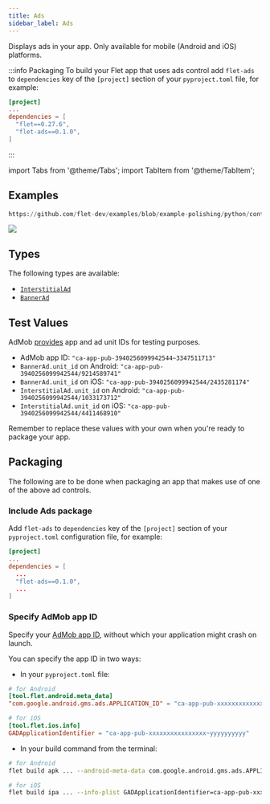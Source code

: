 ```yaml
---
title: Ads
sidebar_label: Ads
---
```


Displays ads in your app. Only available for mobile (Android and iOS) platforms.

:::info Packaging
To build your Flet app that uses ads control add `flet-ads` to `dependencies` key of the `[project]` section of your `pyproject.toml` file, for
example:

```toml
[project]
...
dependencies = [
  "flet==0.27.6",
  "flet-ads==0.1.0",
]
```
:::

import Tabs from '@theme/Tabs';
import TabItem from '@theme/TabItem';

## Examples


```python reference
https://github.com/flet-dev/examples/blob/example-polishing/python/controls/information-displays/ads/ads-basic-example.py
```

<img src="/img/docs/controls/ads/ads.gif" className="screenshot-20" />

## Types
The following types are available:

- [`InterstitialAd`](/docs/controls/interstitialad)
- [`BannerAd`](/docs/controls/bannerad)

## Test Values
AdMob [provides](https://developers.google.com/admob/flutter/banner#always_test_with_test_ads) app and ad unit IDs for testing purposes. 

- AdMob app ID: `"ca-app-pub-3940256099942544~3347511713"`
- `BannerAd.unit_id` on Android: `"ca-app-pub-3940256099942544/9214589741"`
- `BannerAd.unit_id` on iOS: `"ca-app-pub-3940256099942544/2435281174"`
- `InterstitialAd.unit_id` on Android: `"ca-app-pub-3940256099942544/1033173712"`
- `InterstitialAd.unit_id` on iOS: `"ca-app-pub-3940256099942544/4411468910"`

Remember to replace these values with your own when you're ready to package your app.

## Packaging
The following are to be done when packaging an app that makes use of one of the above ad controls.

### Include Ads package
Add `flet-ads` to `dependencies` key of the `[project]` section of your `pyproject.toml` configuration file, for example:

```toml
[project]
...
dependencies = [
  ...
  "flet-ads==0.1.0",
  ...
]
```

### Specify AdMob app ID
Specify your [AdMob app ID](https://support.google.com/admob/answer/7356431), without which your application might crash on launch.

You can specify the app ID in two ways:
- In your `pyproject.toml` file:
```toml
# for Android
[tool.flet.android.meta_data]
"com.google.android.gms.ads.APPLICATION_ID" = "ca-app-pub-xxxxxxxxxxxxxxxx~yyyyyyyyyy"

# for iOS
[tool.flet.ios.info]
GADApplicationIdentifier = "ca-app-pub-xxxxxxxxxxxxxxxx~yyyyyyyyyy"
```

- In your build command from the terminal:
```bash
# for Android
flet build apk ... --android-meta-data com.google.android.gms.ads.APPLICATION_ID=ca-app-pub-xxxxxxxxxxxxxxxx~yyyyyyyyyy

# for iOS
flet build ipa ... --info-plist GADApplicationIdentifier=ca-app-pub-xxxxxxxxxxxxxxxx~yyyyyyyyyy
```